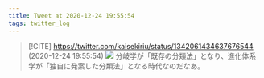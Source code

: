 ```yaml
---
title: Tweet at 2020-12-24 19:55:54
tags: twitter_log
---
```


> [!CITE] https://twitter.com/kaisekiriu/status/1342061434637676544 (2020-12-24 19:55:54)
> ![](https://twitter.com/kaisekiriu/status/1342061434637676544)
> 分岐学が「既存の分類法」となり、進化体系学が「独自に発案した分類法」となる時代なのだなあ。
